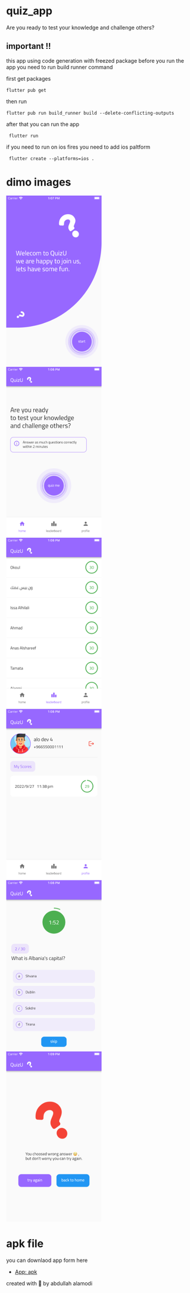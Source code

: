 # quiz_app

Are you ready to test your knowledge and challenge others?

## important !!

this app using code generation with freezed package 
before you run the app 
you need to run build runner command 

first get packages

```
flutter pub get 

```

then run

```
flutter pub run build_runner build --delete-conflicting-outputs

```

after that you can run the app 

```
 flutter run

```

if you need to run on ios fires you need to add ios paltform 

```
 flutter create --platforms=ios .

```



# dimo images

 <img src="https://github.com/abdullahalamodi/quiz_app/blob/master/assets/demo//1.png" width="256"/>
 <img src="https://github.com/abdullahalamodi/quiz_app/blob/master/assets/demo//2.png" width="256"/>
 <img src="https://github.com/abdullahalamodi/quiz_app/blob/master/assets/demo//3.png" width="256"/>
 <img src="https://github.com/abdullahalamodi/quiz_app/blob/master/assets/demo//4.png" width="256"/>
 <img src="https://github.com/abdullahalamodi/quiz_app/blob/master/assets/demo//5.png" width="256"/>
 <img src="https://github.com/abdullahalamodi/quiz_app/blob/master/assets/demo//6.png" width="256"/>



# apk file 

you can downlaod app form here 

- [App: apk   ](https://flutter.dev/docs/get-started/codelab)



 created with 💙 by abdullah alamodi 
